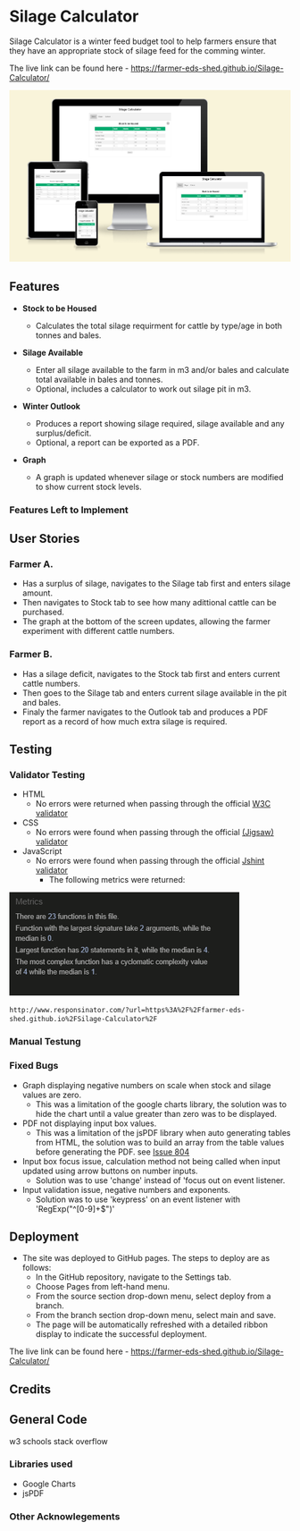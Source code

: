 # Silage Calculator

Silage Calculator is a winter feed budget tool to help farmers ensure that they have an appropriate stock of silage feed for the comming winter.

The live link can be found here - https://farmer-eds-shed.github.io/Silage-Calculator/

![Am I Responsive Image](Docs/Readme_img/responsive-site.png)

## Features

- **Stock to be Housed**

  - Calculates the total silage requirment for cattle by type/age in both tonnes and bales.

- **Silage Available**

  - Enter all silage available to the farm in m3 and/or bales and calculate total available in bales and tonnes.
  - Optional, includes a calculator to work out silage pit in m3.

- **Winter Outlook**

  - Produces a report showing silage required, silage available and any surplus/deficit.
  - Optional, a report can be exported as a PDF.

- **Graph**
  - A graph is updated whenever silage or stock numbers are modified to show current stock levels.

### Features Left to Implement

## User Stories

### Farmer A.
  - Has a surplus of silage, navigates to the Silage tab first and enters silage amount.
  - Then navigates to Stock tab to see how many adittional cattle can be purchased.
  - The graph at the bottom of the screen updates, allowing the farmer experiment with different cattle numbers.

### Farmer B. 
  - Has a silage deficit, navigates to the Stock tab first and enters current cattle numbers.
  - Then goes to the Silage tab and enters current silage available in the pit and bales.
  - Finaly the farmer navigates to the Outlook tab and produces a PDF report as a record of how much extra silage is required.


## Testing

### Validator Testing

- HTML
  - No errors were returned when passing through the official [W3C validator](https://validator.w3.org/nu/?doc=https%3A%2F%2Ffarmer-eds-shed.github.io%2FSilage-Calculator%2F)
- CSS
  - No errors were found when passing through the official [(Jigsaw) validator](https://jigsaw.w3.org/css-validator/validator?uri=https%3A%2F%2Ffarmer-eds-shed.github.io%2FSilage-Calculator%2F&profile=css3svg&usermedium=all&warning=1&vextwarning=&lang=en)
- JavaScript
  - No errors were found when passing through the official [Jshint validator](https://jshint.com/)
    - The following metrics were returned:

![JSHint Image](Docs/Readme_img/JSHint.png)

    http://www.responsinator.com/?url=https%3A%2F%2Ffarmer-eds-shed.github.io%2FSilage-Calculator%2F

### Manual Testung

### Fixed Bugs

- Graph displaying negative numbers on scale when stock and silage values are zero.
  - This was a limitation of the google charts library, the solution was to hide the chart until a value greater than zero was to be displayed.
- PDF not displaying input box values.
  - This was a limitation of the jsPDF library when auto generating tables from HTML, the solution was to build an array from the table values before generating the PDF. see [Issue 804](https://github.com/simonbengtsson/jsPDF-AutoTable/issues/804)
- Input box focus issue, calculation method not being called when input updated using arrow buttons on number inputs.
  - Solution was to use 'change' instead of 'focus out on event listener.
- Input validation issue, negative numbers and exponents.
  - Solution was to use 'keypress' on an event listener with 'RegExp("^[0-9]+$")'

## Deployment

- The site was deployed to GitHub pages. The steps to deploy are as follows:
  - In the GitHub repository, navigate to the Settings tab.
  - Choose Pages from left-hand menu.
  - From the source section drop-down menu, select deploy from a branch.
  - From the branch section drop-down menu, select main and save.
  - The page will be automatically refreshed with a detailed ribbon display to indicate the successful deployment.

The live link can be found here - https://farmer-eds-shed.github.io/Silage-Calculator/

## Credits

## General Code

w3 schools
stack overflow

### Libraries used

- Google Charts
- jsPDF

### Other Acknowlegements
